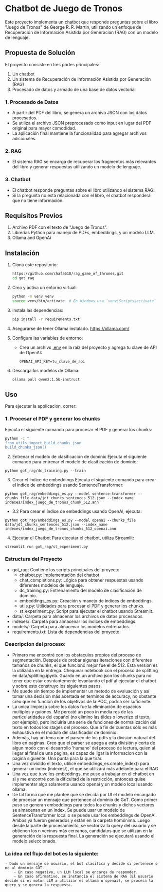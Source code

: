 # Chatbot de Juego de Tronos

Este proyecto implementa un chatbot que responde preguntas sobre el libro "Juego de Tronos" de George R. R. Martin, utilizando un enfoque de Recuperación de Información Asistida por Generación (RAG) con un modelo de lenguaje.

## Propuesta de Solución

El proyecto consiste en tres partes principales:
1. Un chatbot
2. Un sistema de Recuperación de Información Asistida por Generación (RAG)
3. Procesado de datos y armado de una base de datos vectorial

### 1. Procesado de Datos
- A partir del PDF del libro, se genera un archivo JSON con los datos procesados.
- Se utiliza el archivo JSON preprocesado como input en lugar del PDF original para mayor comodidad.
- La aplicación final mantiene la funcionalidad para agregar archivos adicionales.

### 2. RAG
- El sistema RAG se encarga de recuperar los fragmentos más relevantes del libro y generar respuestas utilizando un modelo de lenguaje.

### 3. Chatbot
- El chatbot responde preguntas sobre el libro utilizando el sistema RAG.
- Si la pregunta no está relacionada con el libro, el chatbot responderá que no tiene información.

## Requisitos Previos

1. Archivo PDF con el texto de "Juego de Tronos".
2. Librerías Python para manejo de PDFs, embeddings, y un modelo LLM.
3. Ollama and OpenAi

## Instalación

1. Clona este repositorio:
    ```sh
    https://github.com/chafa618/rag_game_of_thrones.git
    cd got_rag
    ```

2. Crea y activa un entorno virtual:
    ```sh
    python -m venv venv
    source venv/bin/activate  # En Windows usa `venv\Scripts\activate`
    ```

3. Instala las dependencias:
    ```sh
    pip install -r requirements.txt
    ```

4. Asegurarse de tener Ollama instalado. https://ollama.com/  

4. Configura las variables de entorno:
    - Crea un archivo [.env](http://_vscodecontentref_/0) en la raíz del proyecto y agrega tu clave de API de OpenAI:
        ```
        OPENAI_API_KEY=tu_clave_de_api
        ```

5. Descarga los modelos de Ollama:
    ```sh
    ollama pull qwen2:1.5b-instruct
    ```

## Uso

Para ejecutar la applicacion, correr: 



### 1. Procesar el PDF y generar los chunks

Ejecuta el siguiente comando para procesar el PDF y generar los chunks:
```sh
python -c "
from utils import build_chunks_json
build_chunks_json()
```

2. Entrenar el modelo de clasificación de dominio
Ejecuta el siguiente comando para entrenar el modelo de clasificación de dominio:
```
python got_rag/dc_training.py --train
```

3. Crear el índice de embeddings
Ejecuta el siguiente comando para crear el índice de embeddings usando SentenceTransformer:

```
python got_rag/embeddings_es.py --model sentence-transformer --chunks_file data/jdt_chunks_sentences_512.json --index_name indexes/index_juego_de_tronos_chunk_512.ann
```

- 3.2 Para crear el índice de embeddings usando OpenAI, ejecuta:

```
python got_rag/embeddings_es.py --model openai --chunks_file data/jdt_chunks_sentences_512.json --index_name indexes/index_juego_de_tronos_chunks_512_openai.ann
```


4. Ejecutar el Chatbot
Para ejecutar el chatbot, utiliza Streamlit:

```
streamlit run got_rag/st_experiment.py
```


### Estructura del Proyecto
- got_rag: Contiene los scripts principales del proyecto.
    - chatbot.py: Implementación del chatbot.
    - chat_completions.py: Lógica para obtener respuestas usando diferentes modelos de lenguaje.
    - dc_training.py: Entrenamiento del modelo de clasificación de dominio.
    - embeddings_es.py: Creación y manejo de índices de embeddings.
    - utils.py: Utilidades para procesar el PDF y generar los chunks.
    - st_experiment.py: Script para ejecutar el chatbot usando Streamlit.
- data/: Carpeta para almacenar los archivos de datos procesados.
- indexes/: Carpeta para almacenar los índices de embeddings.
- models/: Carpeta para almacenar los modelos entrenados.
- requirements.txt: Lista de dependencias del proyecto.


### Descripcion del proceso:
- Primero me encontré con los obstaculos propios del proceso de segmentación. Después de probar algunas iteraciones con diferentes tamaños de chunks, el que funcionó mejor fue el de 512. Esta version es la utilizada en la entrega. Chequear notebook con el proceso de splitting en data/splitting.ipynb. Guardo en un archivo json los chunks para no tener que estar cosntantemente levantando el pdf al ejecutar el chatbot y sobre esto construyo los siguientes pasos.
- Me quede sin tiempo de implementar un metodo de evaluación y así tomar una decisión más acertada en terminos de accuracy, no obstante creo que en función de los objetivos de la POC, podría ser suficiente.
- La unica limpieza sobre los datos fue la eliminación de espacios multiples y guiones. Me percaté un poco in media res de las particularidades del español (no elimino las tildes o lowerizo el texto, por ejemplo), pero incluiria una serie de funciones de normalización del texto en todos los stages del proceso. Que a fin de cuentas sólo es más exhaustiva en el módulo del clasificador de dominio. 
- Además, hay un tema con el parseo de los pdfs y la division natural del libro en paginas. Creo que el parser se apega a esta división y corta de algun modo con el desarrollo 'humano' del proceso de lectura, quien al llegar al final de una pagina, es capaz de ligar la informacion con la pagina siguiente. Una punta para la que tirar.
- Una vez dividido el texto, utilicé embeddings_es.create_index() para generar un index (indexes/), el que se utilizará más adelante para el RAG
- Una vez que tuve los embeddings, me puse a trabajar en el chatbot en si y me encontré con la dificultad de la restricción, entonces quise implementar algo solamente usando openai y un modelo local usando ollama. 
- De tal forma que me plantee que se decida por UI el modelo encargado de procesar un mensaje que pertenece al dominio de GoT. Como primer paso se generan embeddings para todos los chunks y dichos vectores se almacenan en un index. Se puede usar un modelo de SentenceTransformer local o se puede usar los embeddings de OpenAi. Ambos ya fueron generados y están en la carpeta homónima. Luego desde la parte de procesamiento, se vectoriza la query del usuario y se obtienen los n vecinos más cercanos, candidatos que se utilizan en la generación de la respuesta final. La generación se ejecutará usando el modelo seleccionado.


### La idea del flujo del bot es la siguiente: 
    - Dado un mensaje de usuario, el bot clasifica y decide si pertenece o no al dominio GOT. 
        - En caso negativo, un LLM local se encarga de responder. 
        - En caso afirmativo, se instancia el sistema de RAG (El usuario decide si el motor LLM a utilizar es ollama u openai), se procesa la query y se genera la respuesta. 

